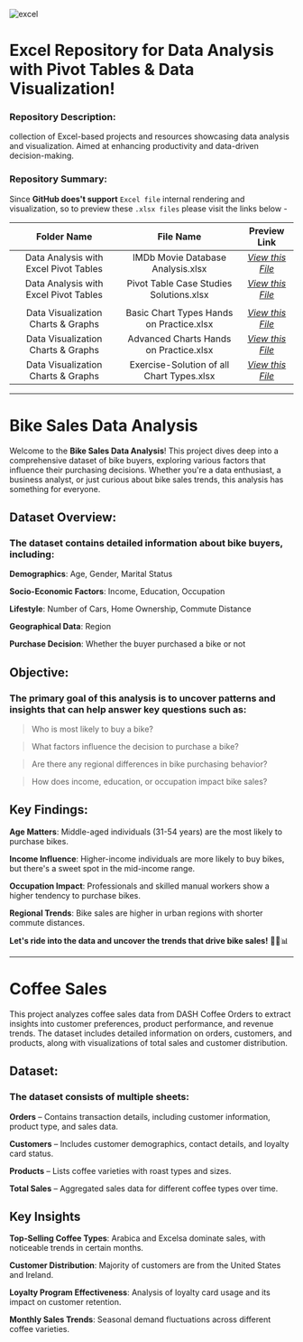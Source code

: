 ![excel](https://user-images.githubusercontent.com/46785798/65376985-7a9a1900-dcc8-11e9-88b0-30c20b073730.png) 

# Excel Repository for Data Analysis with Pivot Tables & Data Visualization! 

### Repository Description: 
collection of Excel-based projects and resources showcasing data analysis and visualization. Aimed at enhancing productivity and data-driven decision-making.

### Repository Summary:
Since **GitHub does't support** `Excel file` internal rendering and visualization, so to preview these `.xlsx files` please visit the links below - 

| Folder Name   | File Name | Preview Link |
| :-------:   | :----:    | :----: |
| Data Analysis with Excel Pivot Tables | IMDb Movie Database Analysis.xlsx | [_View this File_](https://1drv.ms/x/s!ArcN1mlTAmmf1H0hwiztLoiJU2ak?e=j64424) |
| Data Analysis with Excel Pivot Tables | Pivot Table Case Studies Solutions.xlsx | [_View this File_](https://sheet.zoho.com/sheet/published.do?rid=f7owk2258fe1d02004af082420527383db8b5) |
|     |       |     |
| Data Visualization Charts & Graphs | Basic Chart Types Hands on Practice.xlsx | [_View this File_](https://1drv.ms/x/s!ArcN1mlTAmmf1Rjuj7A0LOhD3-B2?e=sYEo6u) | 
| Data Visualization Charts & Graphs | Advanced Charts Hands on Practice.xlsx | [_View this File_](https://1drv.ms/x/s!ArcN1mlTAmmf1RMQ-xbxxucuBG0i?e=DDILAO) | 
| Data Visualization Charts & Graphs | Exercise-Solution of all Chart Types.xlsx | [_View this File_](https://1drv.ms/x/s!ArcN1mlTAmmf1RYvIueX2F_aqE0S?e=gwTV1E) | 


______________________________________________________________________________________________________________



# **Bike Sales Data Analysis**

Welcome to the **Bike Sales Data Analysis**! This project dives deep into a comprehensive dataset of bike buyers, exploring various factors that influence their purchasing decisions. Whether you're a data enthusiast, a business analyst, or just curious about bike sales trends, this analysis has something for everyone.

## **Dataset Overview:**

### The dataset contains detailed information about bike buyers, including:

**Demographics**: Age, Gender, Marital Status

**Socio-Economic Factors**: Income, Education, Occupation

**Lifestyle**: Number of Cars, Home Ownership, Commute Distance

**Geographical Data**: Region

**Purchase Decision**: Whether the buyer purchased a bike or not


## **Objective:**

### The primary goal of this analysis is to uncover patterns and insights that can help answer key questions such as:

> Who is most likely to buy a bike?

> What factors influence the decision to purchase a bike?

> Are there any regional differences in bike purchasing behavior?

> How does income, education, or occupation impact bike sales?
## **Key Findings:**

**Age Matters**: Middle-aged individuals (31-54 years) are the most likely to purchase bikes.

**Income Influence**: Higher-income individuals are more likely to buy bikes, but there's a sweet spot in the mid-income range.

**Occupation Impact**: Professionals and skilled manual workers show a higher tendency to purchase bikes.

**Regional Trends**: Bike sales are higher in urban regions with shorter commute distances.

**Let's ride into the data and uncover the trends that drive bike sales!** 🚴‍♀️📊



______________________________________________________________________________________________________________


# **Coffee Sales**

This project analyzes coffee sales data from DASH Coffee Orders to extract insights into customer preferences, product performance, and revenue trends. The dataset includes detailed information on orders, customers, and products, along with visualizations of total sales and customer distribution.

## **Dataset**:

### The dataset consists of multiple sheets:

**Orders** – Contains transaction details, including customer information, product type, and sales data.

**Customers** – Includes customer demographics, contact details, and loyalty card status.

**Products** – Lists coffee varieties with roast types and sizes.

**Total Sales** – Aggregated sales data for different coffee types over time.

## **Key Insights**

**Top-Selling Coffee Types**: Arabica and Excelsa dominate sales, with noticeable trends in certain months.

**Customer Distribution**: Majority of customers are from the United States and Ireland.

**Loyalty Program Effectiveness**: Analysis of loyalty card usage and its impact on customer retention.

**Monthly Sales Trends**: Seasonal demand fluctuations across different coffee varieties.


